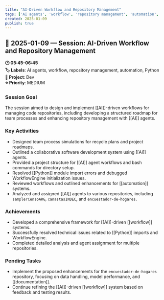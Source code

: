 ```yaml
---
title: "AI-Driven Workflow and Repository Management"
tags: ['AI agents', 'workflow', 'repository management', 'automation', 'Python']
created: 2025-01-09
publish: true
---
```


## 📅 2025-01-09 — Session: AI-Driven Workflow and Repository Management

**🕒 05:45–06:45**  
**🏷️ Labels**: AI agents, workflow, repository management, automation, Python  
**📂 Project**: Dev  
**⭐ Priority**: MEDIUM  


### Session Goal
The session aimed to design and implement [[AI]]-driven workflows for managing code repositories, including developing a structured roadmap for team processes and enhancing repository management with [[AI]] agents.

### Key Activities
- Designed team process simulations for recycle plans and project roadmaps.
- Outlined a collaborative software development system using [[AI]] agents.
- Provided a project structure for [[AI]] agent workflows and bash commands for directory setup.
- Resolved [[Python]] module import errors and debugged WorkflowEngine initialization issues.
- Reviewed workflows and outlined enhancements for [[automation]] systems.
- Analyzed and assigned [[AI]] agents to various repositories, including `samplerCensoARG`, `canastasINDEC`, and `encuestador-de-hogares`.

### Achievements
- Developed a comprehensive framework for [[AI]]-driven [[workflow]] systems.
- Successfully resolved technical issues related to [[Python]] imports and WorkflowEngine.
- Completed detailed analysis and agent assignment for multiple repositories.

### Pending Tasks
- Implement the proposed enhancements for the `encuestador-de-hogares` repository, focusing on data handling, model performance, and [[documentation]].
- Continue refining the [[AI]]-driven [[workflow]] system based on feedback and testing results.
